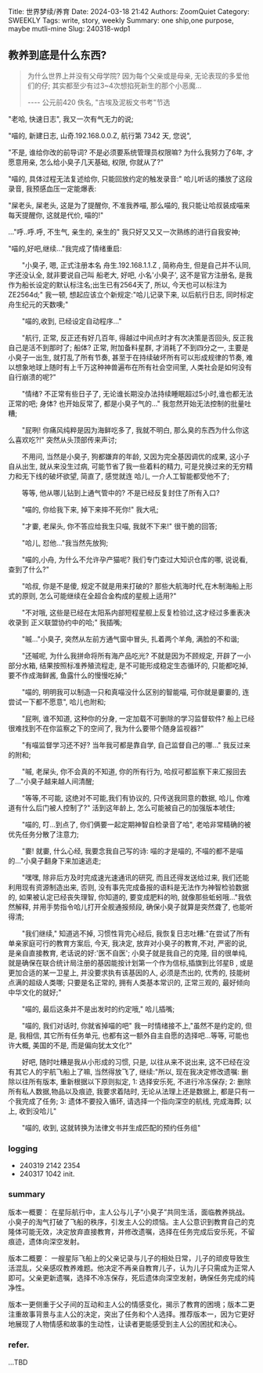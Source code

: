 Title: 世界梦续/养育
Date: 2024-03-18 21:42
Authors: ZoomQuiet
Category: SWEEKLY
Tags: write, story, weekly
Summary: one ship,one purpose, maybe mutli-mine
Slug: 240318-wdp1


## 教养到底是什么东西?
> 为什么世界上并没有父母学院? 因为每个父亲或是母亲, 无论表现的多爱他们的仔; 其实都至少有过3~4次想掐死新生的那个小恶魔...
>
> ---- 公元前420 佚名, "古埃及泥板文书考"节选

"老哈, 快速日志", 我又一次有气无力的说;

"喵的, 新建日志, 山奇.192.168.0.0.Z, 航行第 7342 天, 您说",

"不是, 谁给你改的前导词? 不是必须要系统管理员权限嘛? 为什么我努力了6年, 才愿意用亲, 怎么给小臭子几天基础, 权限, 你就从了?"

"喵的, 具体过程无法复述给你, 只能回放约定的触发录音:" 哈儿听话的播放了这段录音, 我预感血压一定能爆表:

"屎老头, 屎老头, 这是为了提醒你, 不准我养喵, 那么喵的, 我只能让哈叔装成喵来每天提醒你, 这就是代价, 喵的!"

..."呼..呼.呼, 不生气, 亲生的, 亲生的" 我只好又又又一次熟练的进行自我安神;

"喵的,好吧,继续..."我完成了情绪重启:

　　"小臭子, 嗯, 正式注册本名 舟生.192.168.1.1.Z , 简称舟生, 但是自己并不认同, 字还没认全, 就非要说自己叫 船老大, 好吧, 小名'小臭子', 这不是官方注册名, 是我作为船长设定的默认标注名;出生已有2564天了, 所以, 今天也可以标注为 ZE2564d;" 我一顿, 想起应该立个新规定:"哈儿记录下来, 以后航行日志, 同时标定 舟生纪元的天数噢;"

　　"喵的,收到, 已经设定自动程序..."

　　"航行, 正常, 反正还有好几百年, 得越过中间点时才有次决策是否回头, 反正我自己是活不到那时了; 船体? 正常, 附加备料星群, 才消耗了不到四分之一, 主要是小臭子一出生, 就打乱了所有节奏, 甚至于在持续破坏所有可以形成规律的节奏, 难以想象地球上随时有上千万这种神兽遍布在所有社会空间里, 人类社会是如何没有自行崩溃的呢?"

　　"情绪? 不正常有些日子了, 无论谁长期没办法持续睡眠超过5小时,谁也都无法正常的吧; 身体? 也开始反常了, 都是小臭子气的..." 我忽然开始无法控制的批量吐糟;

　　"屁咧! 你痛风纯粹是因为海鲜吃多了, 我就不明白, 那么臭的东西为什么你这么喜欢吃?!" 突然从头顶部传来声讨;

　　不用问, 当然是小臭子, 狗都嫌弃的年龄, 又因为完全基因调优的成果, 这小子自从出生, 就从来没生过病, 可能节省了我一些着料的精力, 可是兑换过来的无穷精力和无下线的破坏欲望, 简直了, 感觉就连 哈儿, 一介人工智能都受他不了;

　　等等, 他从哪儿钻到上通气管中的? 不是已经反复封住了所有入口?

　　"喵的, 你给我下来, 掉下来摔不死你!" 我大吼;

　　"才嫑, 老屎头, 你不答应给我生只喵, 我就不下来!" 很干脆的回答;

　　"哈儿, 怼他..."我当然先放狗;

　　"喵的,小舟, 为什么不允许孕产猫呢? 我们专门查过大知识仓库的哪, 说说看, 查到了什么?"

　　"哈叔, 你是不是傻, 规定不就是用来打破的? 那些大航海时代,在木制海船上形式的原则, 怎么可能继续在全超合金构成的星舰上适用?"

　　"不对哦, 这些是已经在太阳系内部短程星舰上反复检验过,这才经过多重表决收录到 正义联盟协约中的哈;" 我插嘴;

　　"嘁..."小臭子, 突然从左前方通气窗中冒头, 扎着两个羊角, 满脸的不和谐;

　　"还嘁呢, 为什么我拼命将所有海产品吃光? 不就是因为不顾规定, 开辟了一小部分水箱, 结果按照标准养殖流程走, 是不可能形成稳定生态循环的, 只能都吃掉, 要不作成海鲜酱, 鱼露什么的慢慢吃掉;"

　　"喵的, 明明我可以制造一只和真喵没什么区别的智能喵, 可你就是嫑嫑的, 连尝试一下都不愿意", 哈儿也附和;

　　"屁咧, 谁不知道, 这种你的分身, 一定加载不可删除的学习监督软件? 船上已经很难找到不在你监察之下的空间了, 我为什么要带个随身监视器?"

　　"有喵监督学习还不好? 当年我可都是靠自学, 自己监督自己的哪..." 我反过来的附和;

　　"嘁, 老屎头, 你不会真的不知道, 你的所有行为, 哈叔可都监察下来汇报回去了..."小臭子越来越人间清醒;

　　"等等,不可能, 这绝对不可能,我们有协议的, 只传送我同意的数据, 哈儿, 你难道有什么后门被人控制了?" 活到这年龄上, 怎么可能被自己的加强版本唬住;

　　"喵的, 叮...到点了, 你们俩要一起定期神智自检录音了哈", 老哈非常精确的被优先任务分散了注意力;

　　"嫑! 就嫑, 什么心经, 我要念我自己写的诗: 喵的才是喵的, 不喵的都不是喵的..."小臭子翻身下来加速逃走;

　　"嘿嘿, 除非后方及时完成速光速通讯的研究, 而且还得发送给过来, 我们还能利用现有资源制造出来, 否则, 没有事先完成备报的语料是无法作为神智检验数据的, 如果被认定已经丧失理智, 你知道的, 要变成肥料的哟, 就像那些蚯蚓哦..."我依然解释, 并用手势指令哈儿打开全舰通报频段, 确保小臭子就算是突然聋了, 也能听得清;

　　"我们继续," 知道逃不掉, 习惯性背完心经后, 我恢复日志吐糟:"在尝试了所有单亲家庭可行的教育方案后, 今天, 我决定, 放弃对小臭子的教育,不对, 严密的说, 是亲自直接教育, 老话说的好:'医不自医'; 小臭子就是我自己的克隆, 目的很单纯, 就是确保在联合统计局注册的基因能按计划第一个作为信标,插旗到比邻星B , 或是更加合适的某一卫星上, 并没要求执有该基因的人, 必须是杰出的, 优秀的, 技能树点满的超级人类哪; 只要是名正常的, 拥有人类基本常识的, 正常三观的, 最好倾向中华文化的就好;"

　　"喵的, 最后这条并不是出发时的约定哦," 哈儿插嘴;

　　"喵的, 我们对话时, 你就省掉喵的吧" 我一时情绪接不上,"虽然不是约定的, 但是, 我相信, 其它所有任务单元, 也都有这一额外自主自愿的选择吧...等等, 可能也许大概, 美国的不是, 而是偏向犹太文化?"

　　好吧, 随时吐糟是我从小形成的习惯, 只是, 以往从来不说出来, 这不已经在没有其它人的宇航飞船上了嘛, 当然得放飞了, 继续:"所以, 现在我决定修改遗嘱: 删除以往所有版本, 重新根据以下原则拟定, 1: 选择安乐死, 不进行冷冻保存; 2: 删除所有私人数据,物品以及痕迹, 我要求着陆时, 无论从法理上还是数据上, 都是只有一个我完成了任务; 3: 遗体不要投入循环, 请选择一个指向深空的航线, 完成海葬; 以上, 收到没哈儿"

　　"喵的, 收到, 这就转换为法律文书并生成匹配的预约任务组"

### logging

- 240319 2142 2354
- 240317 1042 init.

### summary

版本一概要：
在星际航行中，主人公与儿子“小臭子”共同生活，面临教养挑战。小臭子的淘气打破了飞船的秩序，引发主人公的烦恼。主人公意识到教育自己的克隆体可能无效，决定放弃直接教育，并修改遗嘱，选择在任务完成后安乐死，不留痕迹，遗体向深空发射。

版本二概要：
一艘星际飞船上的父亲记录与儿子的相处日常，儿子的顽皮导致生活混乱，父亲感叹教养难题。他决定不再亲自教育儿子，认为儿子只需成为正常人即可。父亲更新遗嘱，选择不冷冻保存，死后遗体向深空发射，确保任务完成的纯净性。

版本一更侧重于父子间的互动和主人公的情感变化，揭示了教育的困境；版本二更注重故事背景与主人公的决定，突出了任务和个人选择。推荐版本一，因为它更好地展现了人物情感和故事的生动性，让读者更能感受到主人公的困扰和决心。



### refer.


...TBD